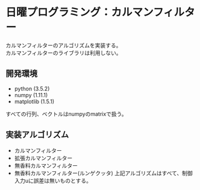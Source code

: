 # 日曜プログラミング：カルマンフィルター
カルマンフィルターのアルゴリズムを実装する。  
カルマンフィルターのライブラリは利用しない。  

## 開発環境
* python (3.5.2)
* numpy (1.11.1)
* matplotlib (1.5.1)

すべての行列、ベクトルはnumpyのmatrixで扱う。

## 実装アルゴリズム
* カルマンフィルター
* 拡張カルマンフィルター
* 無香料カルマンフィルター
* 無香料カルマンフィルター(ルンゲクッタ)
上記アルゴリズムはすべて、制御入力uに誤差は無いものとする。
